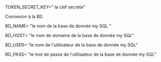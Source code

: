 TOKEN_SECRET_KEY=" la clef secrète"

Connexion à la BD

BD_NAME= "le nom de la base de donnée my SQL "

BD_HOST= "le nom de domaine de la base de donnée my SQL"

BD_USER= "le nom de l'utilisateur de la base de donnée my SQL"

BD_PASS= "le mot de passe de l'utilisateur de la base de donnée my SQL"
